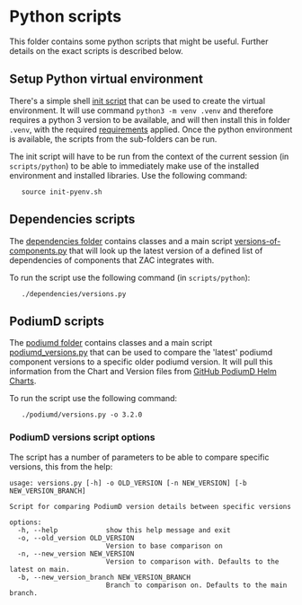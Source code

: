 # Python scripts

This folder contains some python scripts that might be useful. Further details on the exact scripts
is described below.

## Setup Python virtual environment

There's a simple shell [init script](./init-pyenv.sh) that can be used to create the virtual environment. It will use command 
`python3 -m venv .venv` and therefore requires a python 3 version to be available, and will then install this in folder 
`.venv`, with the required [requirements](./requirements.txt) applied. Once the python environment is available, the scripts from the 
sub-folders can be run.

The init script will have to be run from the context of the current session (in `scripts/python`) to be able to 
immediately make use of the installed environment and installed libraries. 
Use the following command:
```shell
   source init-pyenv.sh
```

## Dependencies scripts
The [dependencies folder](./dependencies) contains classes and a main script 
[versions-of-components.py](./dependencies/versions-of-components.py) that will look up the latest version of
a defined list of dependencies of components that ZAC integrates with.

To run the script use the following command (in `scripts/python`):
```shell
   ./dependencies/versions.py
```

## PodiumD scripts
The [podiumd folder](./podiumd) contains classes and a main script 
[podiumd_versions.py](./podiumd/podiumd_versions.py) that can be used to compare the 'latest' podiumd 
component versions to a specific older podiumd version. It will pull this information from the Chart 
and Version files from [GitHub PodiumD Helm Charts](https://github.com/Dimpact-Samenwerking/helm-charts).

To run the script use the following command:
```shell
   ./podiumd/versions.py -o 3.2.0
```

### PodiumD versions script options
The script has a number of parameters to be able to compare specific versions, this from the help:

```
usage: versions.py [-h] -o OLD_VERSION [-n NEW_VERSION] [-b NEW_VERSION_BRANCH]

Script for comparing PodiumD version details between specific versions

options:
  -h, --help            show this help message and exit
  -o, --old_version OLD_VERSION
                        Version to base comparison on
  -n, --new_version NEW_VERSION
                        Version to comparison with. Defaults to the latest on main.
  -b, --new_version_branch NEW_VERSION_BRANCH
                        Branch to comparison on. Defaults to the main branch.
```
